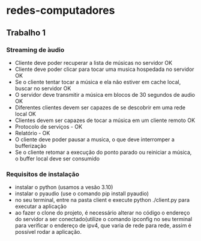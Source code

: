 # redes-computadores
## Trabalho 1
### Streaming de  ́audio
- Cliente deve poder recuperar a lista de músicas no servidor OK
- Cliente deve poder clicar para tocar uma musica hospedada no servidor OK
- Se o cliente tentar tocar a música e ela não estiver em cache local, buscar no servidor OK
- O servidor deve transmitir a música em blocos de 30 segundos de  audio OK
- Diferentes clientes devem ser capazes de se descobrir em uma rede local OK
- Clientes devem ser capazes de tocar a música em um cliente remoto OK
- Protocolo de serviços - OK
- Relatório - OK
- O cliente deve poder pausar a musica, o que deve interromper a bufferização
- Se o cliente retomar a execução do ponto parado ou reiniciar a música, o buffer local deve ser
consumido

### Requisitos de instalação
- instalar o python (usamos a vesão 3.10)
- instalar o pyaudio (use o comando pip install pyaudio)
- no seu terminal, entre na pasta client e execute python ./client.py para executar a aplicação
- ao fazer o clone do projeto, é necessário alterar no código o endereço do servidor a ser conectado(utilize o comando ipconfig no seu terminal para verificar o endereço de ipv4, que varia de rede para rede, assim é possível rodar a aplicação.

